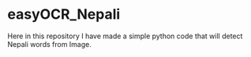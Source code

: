 # easyOCR_Nepali
Here in this repository I have made a simple python code that will detect Nepali words from Image. 
